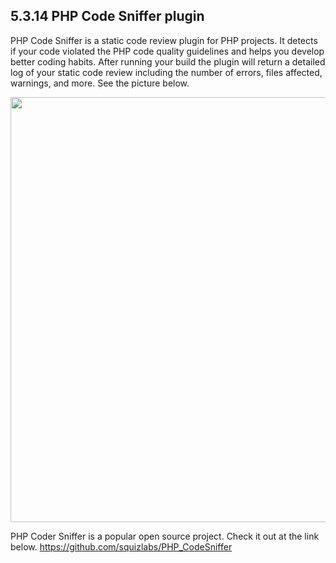 ## 5.3.14 PHP Code Sniffer plugin

PHP Code Sniffer is a static code review plugin for PHP projects. It detects if your code violated the PHP code quality guidelines and helps you develop better coding habits. After running your build the plugin will return a detailed log of your static code review including the number of errors, files affected, warnings, and more. See the picture below.


<img src="https://dn-shimo-image.qbox.me/HmXa7QVQRVMfyNhG.png!thumbnail" width=680>


PHP Coder Sniffer is a popular open source project. Check it out at the link below. https://github.com/squizlabs/PHP_CodeSniffer


